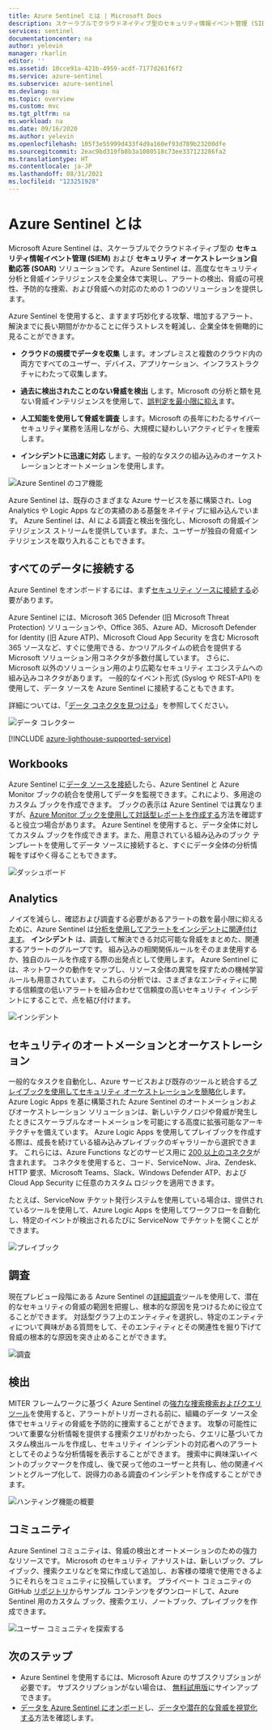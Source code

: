```yaml
---
title: Azure Sentinel とは | Microsoft Docs
description: スケーラブルでクラウドネイティブ型のセキュリティ情報イベント管理 (SIEM) およびセキュリティ オーケストレーション自動応答 (SOAR) ソリューションである Azure Sentinel について説明します。
services: sentinel
documentationcenter: na
author: yelevin
manager: rkarlin
editor: ''
ms.assetid: 10cce91a-421b-4959-acdf-7177d261f6f2
ms.service: azure-sentinel
ms.subservice: azure-sentinel
ms.devlang: na
ms.topic: overview
ms.custom: mvc
ms.tgt_pltfrm: na
ms.workload: na
ms.date: 09/16/2020
ms.author: yelevin
ms.openlocfilehash: 105f3e55999d433f4d9a160ef93d789b23200dfe
ms.sourcegitcommit: 2eac9bd319fb8b3a1080518c73ee337123286fa2
ms.translationtype: HT
ms.contentlocale: ja-JP
ms.lasthandoff: 08/31/2021
ms.locfileid: "123251928"
---
```

# <a name="what-is-azure-sentinel"></a>Azure Sentinel とは

Microsoft Azure Sentinel は、スケーラブルでクラウドネイティブ型の **セキュリティ情報イベント管理 (SIEM)** および **セキュリティ オーケストレーション自動応答 (SOAR)** ソリューションです。 Azure Sentinel は、高度なセキュリティ分析と脅威インテリジェンスを企業全体で実現し、アラートの検出、脅威の可視性、予防的な捜索、および脅威への対応のための 1 つのソリューションを提供します。 

Azure Sentinel を使用すると、ますます巧妙化する攻撃、増加するアラート、解決までに長い期間がかかることに伴うストレスを軽減し、企業全体を俯瞰的に見ることができます。

- **クラウドの規模でデータを収集** します。オンプレミスと複数のクラウド内の両方ですべてのユーザー、デバイス、アプリケーション、インフラストラクチャにわたって収集します。 

- **過去に検出されたことのない脅威を検出** します。Microsoft の分析と類を見ない脅威インテリジェンスを使用して、[誤判定を最小限に抑え](false-positives.md)ます。 

- **人工知能を使用して脅威を調査** します。Microsoft の長年にわたるサイバー セキュリティ業務を活用しながら、大規模に疑わしいアクティビティを捜索します。 

- **インシデントに迅速に対応** します。一般的なタスクの組み込みのオーケストレーションとオートメーションを使用します。

![Azure Sentinel のコア機能](./media/overview/core-capabilities.png)

Azure Sentinel は、既存のさまざまな Azure サービスを基に構築され、Log Analytics や Logic Apps などの実績のある基盤をネイティブに組み込んでいます。 Azure Sentinel は、AI による調査と検出を強化し、Microsoft の脅威インテリジェンス ストリームを提供しています。また、ユーザーが独自の脅威インテリジェンスを取り入れることもできます。 

## <a name="connect-to-all-your-data"></a>すべてのデータに接続する

Azure Sentinel をオンボードするには、まず[セキュリティ ソースに接続する](connect-data-sources.md)必要があります。 

Azure Sentinel には、Microsoft 365 Defender (旧 Microsoft Threat Protection) ソリューションや、Office 365、Azure AD、Microsoft Defender for Identity (旧 Azure ATP)、Microsoft Cloud App Security を含む Microsoft 365 ソースなど、すぐに使用できる、かつリアルタイムの統合を提供する Microsoft ソリューション用コネクタが多数付属しています。 さらに、Microsoft 以外のソリューション用のより広範なセキュリティ エコシステムへの組み込みコネクタがあります。 一般的なイベント形式 (Syslog や REST-API) を使用して、データ ソースを Azure Sentinel に接続することもできます。 

詳細については、「[データ コネクタを見つける](data-connectors-reference.md)」を参照してください。

![データ コレクター](./media/collect-data/collect-data-page.png)

[!INCLUDE [azure-lighthouse-supported-service](../../includes/azure-lighthouse-supported-service.md)]

## <a name="workbooks"></a>Workbooks

Azure Sentinel に[データ ソースを接続](quickstart-onboard.md)したら、Azure Sentinel と Azure Monitor ブックの統合を使用してデータを監視できます。これにより、多用途のカスタム ブックを作成できます。 ブックの表示は Azure Sentinel では異なりますが、[Azure Monitor ブックを使用して対話型レポートを作成する](../azure-monitor/visualize/workbooks-overview.md)方法を確認すると役立つ場合があります。 Azure Sentinel を使用すると、データ全体に対してカスタム ブックを作成できます。また、用意されている組み込みのブック テンプレートを使用してデータ ソースに接続すると、すぐにデータ全体の分析情報をすばやく得ることもできます。

![ダッシュボード](./media/tutorial-monitor-data/access-workbooks.png)

## <a name="analytics"></a>Analytics

ノイズを減らし、確認および調査する必要があるアラートの数を最小限に抑えるために、Azure Sentinel は[分析を使用してアラートをインシデントに関連付けます](detect-threats-built-in.md)。 **インシデント** は、調査して解決できる対応可能な脅威をまとめた、関連するアラートのグループです。 組み込みの相関関係ルールをそのまま使用するか、独自のルールを作成する際の出発点として使用します。 Azure Sentinel には、ネットワークの動作をマップし、リソース全体の異常を探すための機械学習ルールも用意されています。 これらの分析では、さまざまなエンティティに関する信頼度の低いアラートを組み合わせて信頼度の高いセキュリティ インシデントにすることで、点を結び付けます。

![インシデント](./media/tutorial-investigate-cases/incident-severity.png)


## <a name="security-automation--orchestration"></a>セキュリティのオートメーションとオーケストレーション

一般的なタスクを自動化し、Azure サービスおよび既存のツールと統合する[プレイブックを使用してセキュリティ オーケストレーションを簡略化](tutorial-respond-threats-playbook.md)します。 Azure Logic Apps を基に構築された Azure Sentinel のオートメーションおよびオーケストレーション ソリューションは、新しいテクノロジや脅威が発生したときにスケーラブルなオートメーションを可能にする高度に拡張可能なアーキテクチャを備えています。 Azure Logic Apps を使用してプレイブックを作成する際は、成長を続けている組み込みプレイブックのギャラリーから選択できます。 これらには、Azure Functions などのサービス用に [200 以上のコネクタ](../connectors/apis-list.md)が含まれます。 コネクタを使用すると、コード、ServiceNow、Jira、Zendesk、HTTP 要求、Microsoft Teams、Slack、Windows Defender ATP、および Cloud App Security に任意のカスタム ロジックを適用できます。

たとえば、ServiceNow チケット発行システムを使用している場合は、提供されているツールを使用して、Azure Logic Apps を使用してワークフローを自動化し、特定のイベントが検出されるたびに ServiceNow でチケットを開くことができます。

![プレイブック](./media/tutorial-respond-threats-playbook/logic-app.png)


## <a name="investigation"></a>調査

現在プレビュー段階にある Azure Sentinel の[詳細調査](investigate-cases.md)ツールを使用して、潜在的なセキュリティの脅威の範囲を把握し、根本的な原因を見つけるために役立てることができます。 対話型グラフ上のエンティティを選択し、特定のエンティティについて興味がある質問をして、そのエンティティとその関連性を掘り下げて脅威の根本的な原因を突き止めることができます。 

![調査](./media/tutorial-investigate-cases/map-timeline.png)


## <a name="hunting"></a>検出

MITER フレームワークに基づく Azure Sentinel の[強力な捜索検索およびクエリ ツール](hunting.md)を使用すると、アラートがトリガーされる前に、組織のデータ ソース全体でセキュリティの脅威を予防的に捜索することができます。 攻撃の可能性について重要な分析情報を提供する捜索クエリがわかったら、クエリに基づいてカスタム検出ルールを作成し、セキュリティ インシデントの対応者へのアラートとしてそのような分析情報を表示することができます。 捜索中に興味深いイベントのブックマークを作成し、後で戻って他のユーザーと共有し、他の関連イベントとグループ化して、説得力のある調査のインシデントを作成することができます。

![ハンティング機能の概要](./media/overview/hunting.png)

## <a name="community"></a>コミュニティ

Azure Sentinel コミュニティは、脅威の検出とオートメーションのための強力なリソースです。 Microsoft のセキュリティ アナリストは、新しいブック、プレイブック、捜索クエリなどを常に作成して追加し、お客様の環境で使用できるようにそれらをコミュニティに投稿しています。 プライベート コミュニティの GitHub [リポジトリ](https://aka.ms/asicommunity)からサンプル コンテンツをダウンロードして、Azure Sentinel 用のカスタム ブック、捜索クエリ、ノートブック、プレイブックを作成できます。 

![ユーザー コミュニティを探索する](./media/overview/community.png)

## <a name="next-steps"></a>次のステップ

- Azure Sentinel を使用するには、Microsoft Azure のサブスクリプションが必要です。 サブスクリプションがない場合は、 [無料試用版](https://azure.microsoft.com/free/)にサインアップできます。
- [データを Azure Sentinel にオンボード](quickstart-onboard.md)し、[データや潜在的な脅威を視覚化する](get-visibility.md)方法を確認します。
